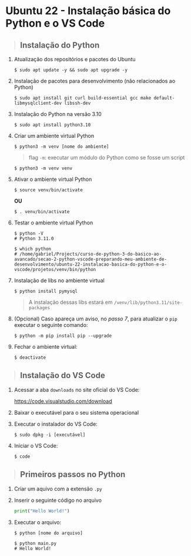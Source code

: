# Ubuntu 22 - Instalação básica do Python e o VS Code

> ## **Instalação do Python**

1. Atualização dos repositórios e pacotes do Ubuntu

   ```shell
   $ sudo apt update -y && sudo apt upgrade -y
   ```

2. Instalação de pacotes para desenvolvimento (não relacionados ao Python)

   ```shell
   $ sudo apt install git curl build-essential gcc make default-libmysqlclient-dev libssh-dev
   ```

3. Instalação do Python na versão 3.10

   ```shell
   $ sudo apt install python3.10
   ```

4. Criar um ambiente virtual Python

   ```shell
   $ python3 -m venv [nome do ambiente]
   ```

   > flag `-m`: executar um módulo do Python como se fosse um script

   ```shell
   $ python3 -m venv venv
   ```

5. Ativar o ambiente virtual Python

   ```shell
   $ source venv/bin/activate
   ```

   **OU**

   ```shell
   $ . venv/bin/activate
   ```

6. Testar o ambiente virtual Python

   ```shell
   $ python -V
   # Python 3.11.0
   ```

   ```shell
   $ which python
   # /home/gabriel/Projects/curso-de-python-3-do-basico-ao-avancado/secao-2-python-vscode-preparando-meu-ambiente-de-desenvolvimento/ubuntu-22-instalacao-basica-do-python-e-o-vscode/projetos/venv/bin/python
   ```

7. Instalação de libs no ambiente virtual

   ```shell
   $ python install pymysql
   ```

   > A instalação dessas libs estará em `/venv/lib/python3.11/site-packages`

8. (Opcional) Caso apareça um aviso, no _passo 7_, para atualizar o `pip` executar o seguinte comando:

   ```shell
   $ python -m pip install pip --upgrade
   ```

9. Fechar o ambiente virtual:

   ```shell
   $ deactivate
   ```

> ## **Instalação do VS Code**

1. Acessar a aba `downloads` no site oficial do VS Code:

   https://code.visualstudio.com/download

2. Baixar o executável para o seu sistema operacional

3. Executar o instalador do VS Code:

   ```shell
   $ sudo dpkg -i [executável]
   ```

4. Iniciar o VS Code:

   ```shell
   $ code
   ```

> ## **Primeiros passos no Python**

1. Criar um aquivo com a extensão `.py`

2. Inserir o seguinte código no arquivo

   ```python
   print("Hello World!")
   ```

3. Executar o arquivo:

   ```shell
   $ python [nome do arquivo]
   ```

   ```shell
   $ python main.py
   # Hello World!
   ```
